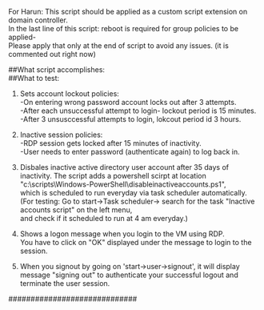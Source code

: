 For Harun: This script should be applied as a custom script extension on domain controller.  
In the last line of this script: reboot is required for group policies to be applied-     
Please apply that only at the end of script to avoid any issues. (it is commented out right now)    
  
   

##What script accomplishes:   
##What to test:  

1. Sets account lockout policies:  
-On entering wrong password account locks out after 3 attempts.  
-After each unsuccessful attempt to login- lockout period is 15 minutes.   
-After 3 unsusccessful attempts to login, lokcout period id 3 hours.   
  
2. Inactive session policies:   
-RDP session gets locked after 15 minutes of inactivity.   
-User needs to enter password (authenticate again) to log back in.     
  
3. Disbales inactive active directory user account after 35 days of inactivity. 
The script adds a powershell scirpt at location "c:\scripts\Windows-PowerShell\disableinactiveaccounts.ps1",   
which is scheduled to run everyday via task scheduler automatically.   
(For testing: Go to start->Task scheduler-> search for the task "Inactive accounts script" on the left menu,   
and check if it scheduled to run at 4 am everyday.)  
 
  
4. Shows a logon message when you login to the VM using RDP.  
You have to click on "OK" displayed under the message to login to the session.  
  
5. When you signout by going on 'start->user->signout', it will display message "signing out" 
to authenticate your successful logout and terminate the user session.  
  

  
############################# 
  
